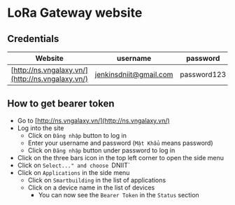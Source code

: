 # LoRa Gateway website

## Credentials 

| Website                                           | username               | password    |
|---------------------------------------------------|------------------------|-------------|
| [http://ns.vngalaxy.vn/](http://ns.vngalaxy.vn/)  | jenkinsdniit@gmail.com | password123 |

## How to get bearer token

- Go to [http://ns.vngalaxy.vn/](http://ns.vngalaxy.vn/)
- Log into the site 
  - Click on `Đăng nhập` button to log in
  - Enter your username and password (`Mật Khẩu` means password)
  - Click on `Đăng nhập` button under password to log in
- Click on the three bars icon in the top left corner to open the side menu 
- Click on `Select..." and choose `DNIIT`
- Click on `Applications` in the side menu 
  - Click on `Smartbuilding` in the list of applications
  - Click on a device name in the list of devices
    - You can now see the `Bearer Token` in the `Status` section
